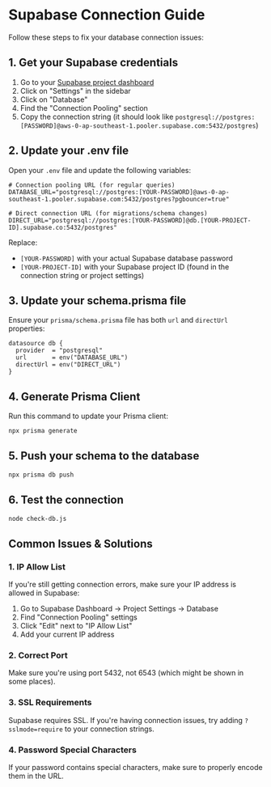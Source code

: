 # Supabase Connection Guide

Follow these steps to fix your database connection issues:

## 1. Get your Supabase credentials

1. Go to your [Supabase project dashboard](https://app.supabase.io/)
2. Click on "Settings" in the sidebar
3. Click on "Database" 
4. Find the "Connection Pooling" section
5. Copy the connection string (it should look like `postgresql://postgres:[PASSWORD]@aws-0-ap-southeast-1.pooler.supabase.com:5432/postgres`)

## 2. Update your .env file

Open your `.env` file and update the following variables:

```env
# Connection pooling URL (for regular queries)
DATABASE_URL="postgresql://postgres:[YOUR-PASSWORD]@aws-0-ap-southeast-1.pooler.supabase.com:5432/postgres?pgbouncer=true"

# Direct connection URL (for migrations/schema changes)
DIRECT_URL="postgresql://postgres:[YOUR-PASSWORD]@db.[YOUR-PROJECT-ID].supabase.co:5432/postgres"
```

Replace:
- `[YOUR-PASSWORD]` with your actual Supabase database password
- `[YOUR-PROJECT-ID]` with your Supabase project ID (found in the connection string or project settings)

## 3. Update your schema.prisma file

Ensure your `prisma/schema.prisma` file has both `url` and `directUrl` properties:

```prisma
datasource db {
  provider  = "postgresql"
  url       = env("DATABASE_URL")
  directUrl = env("DIRECT_URL")
}
```

## 4. Generate Prisma Client

Run this command to update your Prisma client:

```bash
npx prisma generate
```

## 5. Push your schema to the database

```bash
npx prisma db push
```

## 6. Test the connection

```bash
node check-db.js
```

## Common Issues & Solutions

### 1. IP Allow List

If you're still getting connection errors, make sure your IP address is allowed in Supabase:
1. Go to Supabase Dashboard → Project Settings → Database
2. Find "Connection Pooling" settings 
3. Click "Edit" next to "IP Allow List"
4. Add your current IP address

### 2. Correct Port

Make sure you're using port 5432, not 6543 (which might be shown in some places).

### 3. SSL Requirements

Supabase requires SSL. If you're having connection issues, try adding `?sslmode=require` to your connection strings.

### 4. Password Special Characters

If your password contains special characters, make sure to properly encode them in the URL. 